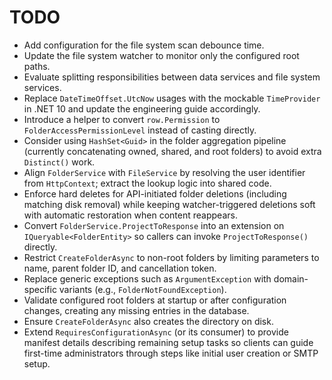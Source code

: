 # TODO

- Add configuration for the file system scan debounce time.
- Update the file system watcher to monitor only the configured root paths.
- Evaluate splitting responsibilities between data services and file system services.
- Replace `DateTimeOffset.UtcNow` usages with the mockable `TimeProvider` in .NET 10 and update the engineering guide accordingly.
- Introduce a helper to convert `row.Permission` to `FolderAccessPermissionLevel` instead of casting directly.
- Consider using `HashSet<Guid>` in the folder aggregation pipeline (currently concatenating owned, shared, and root folders) to avoid extra `Distinct()` work.
- Align `FolderService` with `FileService` by resolving the user identifier from `HttpContext`; extract the lookup logic into shared code.
- Enforce hard deletes for API-initiated folder deletions (including matching disk removal) while keeping watcher-triggered deletions soft with automatic restoration when content reappears.
- Convert `FolderService.ProjectToResponse` into an extension on `IQueryable<FolderEntity>` so callers can invoke `ProjectToResponse()` directly.
- Restrict `CreateFolderAsync` to non-root folders by limiting parameters to name, parent folder ID, and cancellation token.
- Replace generic exceptions such as `ArgumentException` with domain-specific variants (e.g., `FolderNotFoundException`).
- Validate configured root folders at startup or after configuration changes, creating any missing entries in the database.
- Ensure `CreateFolderAsync` also creates the directory on disk.
- Extend `RequiresConfigurationAsync` (or its consumer) to provide manifest details describing remaining setup tasks so clients can guide first-time administrators through steps like initial user creation or SMTP setup.
